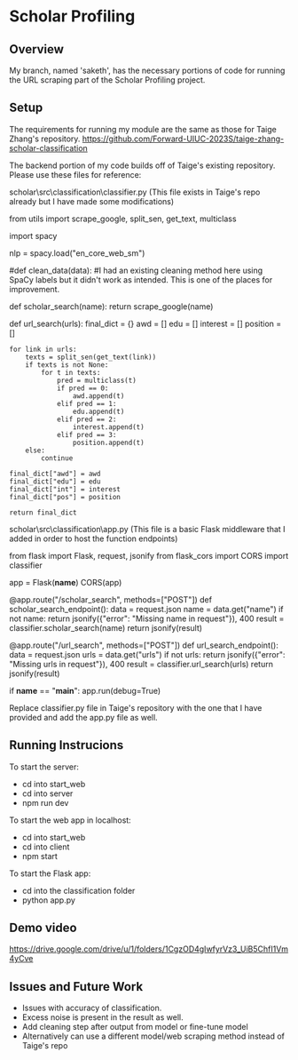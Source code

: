 # Scholar Profiling

## Overview

My branch, named 'saketh', has the necessary portions of code for running the URL scraping part of the Scholar Profiling project. 

## Setup

The requirements for running my module are the same as those for Taige Zhang's repository. https://github.com/Forward-UIUC-2023S/taige-zhang-scholar-classification

The backend portion of my code builds off of Taige's existing repository. Please use these files for reference:

scholar\src\classification\classifier.py (This file exists in Taige's repo already but I have made some modifications)

from utils import scrape_google, split_sen, get_text, multiclass

import spacy

nlp = spacy.load("en_core_web_sm")

#def clean_data(data):
    #I had an existing cleaning method here using SpaCy labels but it didn't work as intended. This is one of the places for improvement.


def scholar_search(name):
    return scrape_google(name)

def url_search(urls):
    final_dict = {}
    awd = []
    edu = []
    interest = []
    position = []

    for link in urls:
        texts = split_sen(get_text(link))
        if texts is not None:
            for t in texts:
                pred = multiclass(t)
                if pred == 0:
                    awd.append(t)
                elif pred == 1:
                    edu.append(t)
                elif pred == 2:
                    interest.append(t)
                elif pred == 3:
                    position.append(t)
        else:
            continue

    final_dict["awd"] = awd
    final_dict["edu"] = edu
    final_dict["int"] = interest
    final_dict["pos"] = position

    return final_dict

scholar\src\classification\app.py (This file is a basic Flask middleware that I added in order to host the function endpoints)

from flask import Flask, request, jsonify
from flask_cors import CORS
import classifier  

app = Flask(__name__)
CORS(app)  

@app.route("/scholar_search", methods=["POST"])
def scholar_search_endpoint():
    data = request.json
    name = data.get("name")
    if not name:
        return jsonify({"error": "Missing name in request"}), 400
    result = classifier.scholar_search(name)
    return jsonify(result)

@app.route("/url_search", methods=["POST"])
def url_search_endpoint():
    data = request.json
    urls = data.get("urls")
    if not urls:
        return jsonify({"error": "Missing urls in request"}), 400
    result = classifier.url_search(urls)
    return jsonify(result)

if __name__ == "__main__":
    app.run(debug=True)

Replace classifier.py file in Taige's repository with the one that I have provided and add the app.py file as well.

## Running Instrucions

To start the server:
* cd into start_web
* cd into server
* npm run dev

To start the web app in localhost:
* cd into start_web
* cd into client
* npm start

To start the Flask app:
* cd into the classification folder
* python app.py

## Demo video

https://drive.google.com/drive/u/1/folders/1CgzOD4gIwfyrVz3_UiB5ChfI1Vm4yCve

## Issues and Future Work

* Issues with accuracy of classification. 
* Excess noise is present in the result as well.
* Add cleaning step after output from model or fine-tune model
* Alternatively can use a different model/web scraping method instead of Taige's repo
